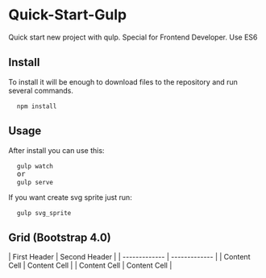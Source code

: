 # Quick-Start-Gulp
<p>Quick start new project with qulp. Special for Frontend Developer. Use ES6</p>

<h2>Install</h2>
<p>To install it will be enough to download files to the repository and run several commands.</p>

<pre>
  <code>npm install</code>
</pre>

<h2>Usage</h2>
<p>After install you can use this:</p>
<pre>
  <code>gulp watch</code>
  or
  <code>gulp serve</code>
</pre>

<p>If you want create svg sprite just run:</p>
<pre>
  <code>gulp svg_sprite</code>
</pre>

<h2>Grid (Bootstrap 4.0)</h2>
| First Header  | Second Header |
| ------------- | ------------- |
| Content Cell  | Content Cell  |
| Content Cell  | Content Cell  |
